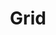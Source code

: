 ---
title: Grid
tags: ["grid", "layout", "structure", "table", "pattern", "design", "arrangement"]
icon: grid
svg: '<svg xmlns="http://www.w3.org/2000/svg" width="24" height="24" fill="none" viewBox="0 0 24 24" stroke-width="1.5" stroke-linecap="round" stroke-linejoin="round" stroke="currentColor"><path d="M3 6.75c0-1.768 0-2.652.55-3.2C4.097 3 4.981 3 6.75 3c1.768 0 2.652 0 3.2.55.55.548.55 1.432.55 3.2 0 1.768 0 2.652-.55 3.2-.548.55-1.432.55-3.2.55-1.768 0-2.652 0-3.2-.55C3 9.403 3 8.519 3 6.75Zm0 10.507c0-1.768 0-2.652.55-3.2.548-.55 1.432-.55 3.2-.55 1.768 0 2.652 0 3.2.55.55.548.55 1.432.55 3.2 0 1.768 0 2.652-.55 3.2-.548.55-1.432.55-3.2.55-1.768 0-2.652 0-3.2-.55C3 19.91 3 19.026 3 17.258ZM13.5 6.75c0-1.768 0-2.652.55-3.2.548-.55 1.432-.55 3.2-.55 1.768 0 2.652 0 3.2.55.55.548.55 1.432.55 3.2 0 1.768 0 2.652-.55 3.2-.548.55-1.432.55-3.2.55-1.768 0-2.652 0-3.2-.55-.55-.548-.55-1.432-.55-3.2Zm0 10.507c0-1.768 0-2.652.55-3.2.548-.55 1.432-.55 3.2-.55 1.768 0 2.652 0 3.2.55.55.548.55 1.432.55 3.2 0 1.768 0 2.652-.55 3.2-.548.55-1.432.55-3.2.55-1.768 0-2.652 0-3.2-.55-.55-.548-.55-1.432-.55-3.2Z"/></svg>'
---